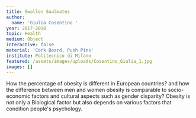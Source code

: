 ```yaml
---
title: Swollen Soulmates
author:
  name: 'Giulia Cosentino '
year: 2017-2018
topic: Health
medium: Object
interactive: false
material: 'Cork Board, Push Pins'
institute: Politecnico di Milano
featured: /assets/images/uploads/Cosentino_Giulia_1.jpg
images: []
---
```

How the percentage of obesity is different
in European countries? and how the difference between
men and women obesity is comparable to socio-economic factors and
cultural aspects such as gender disparity? 
Obesity is not only a Biological factor
but also depends on various factors that condition people's psychology.
